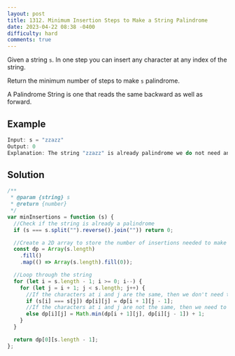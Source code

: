 ```yaml
---
layout: post
title: 1312. Minimum Insertion Steps to Make a String Palindrome
date: 2023-04-22 08:38 -0400
difficulty: hard
comments: true
---
```


Given a string `s`. In one step you can insert any character at any index of the string.

Return the minimum number of steps to make `s` palindrome.

A Palindrome String is one that reads the same backward as well as forward.

## Example

```javascript
Input: s = "zzazz"
Output: 0
Explanation: The string "zzazz" is already palindrome we do not need any insertions.
```

## Solution

```javascript
/**
 * @param {string} s
 * @return {number}
 */
var minInsertions = function (s) {
  //Check if the string is already a palindrome
  if (s === s.split("").reverse().join("")) return 0;

  //Create a 2D array to store the number of insertions needed to make a string palindrome
  const dp = Array(s.length)
    .fill()
    .map(() => Array(s.length).fill(0));

  //Loop through the string
  for (let i = s.length - 1; i >= 0; i--) {
    for (let j = i + 1; j < s.length; j++) {
      //If the characters at i and j are the same, then we don't need to insert anything
      if (s[i] === s[j]) dp[i][j] = dp[i + 1][j - 1];
      //If the characters at i and j are not the same, then we need to insert the character at i or j
      else dp[i][j] = Math.min(dp[i + 1][j], dp[i][j - 1]) + 1;
    }
  }

  return dp[0][s.length - 1];
};
```
